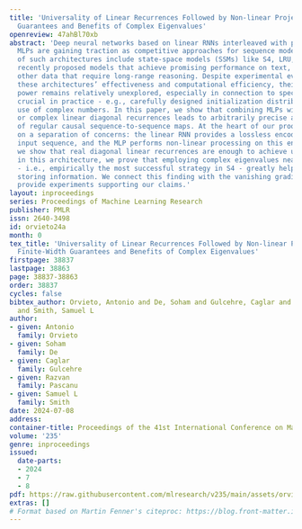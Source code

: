 ```yaml
---
title: 'Universality of Linear Recurrences Followed by Non-linear Projections: Finite-Width
  Guarantees and Benefits of Complex Eigenvalues'
openreview: 47ahBl70xb
abstract: 'Deep neural networks based on linear RNNs interleaved with position-wise
  MLPs are gaining traction as competitive approaches for sequence modeling. Examples
  of such architectures include state-space models (SSMs) like S4, LRU, and Mamba:
  recently proposed models that achieve promising performance on text, genetics, and
  other data that require long-range reasoning. Despite experimental evidence highlighting
  these architectures’ effectiveness and computational efficiency, their expressive
  power remains relatively unexplored, especially in connection to specific choices
  crucial in practice - e.g., carefully designed initialization distribution and potential
  use of complex numbers. In this paper, we show that combining MLPs with both real
  or complex linear diagonal recurrences leads to arbitrarily precise approximation
  of regular causal sequence-to-sequence maps. At the heart of our proof, we rely
  on a separation of concerns: the linear RNN provides a lossless encoding of the
  input sequence, and the MLP performs non-linear processing on this encoding. While
  we show that real diagonal linear recurrences are enough to achieve universality
  in this architecture, we prove that employing complex eigenvalues near unit disk
  - i.e., empirically the most successful strategy in S4 - greatly helps the RNN in
  storing information. We connect this finding with the vanishing gradient issue and
  provide experiments supporting our claims.'
layout: inproceedings
series: Proceedings of Machine Learning Research
publisher: PMLR
issn: 2640-3498
id: orvieto24a
month: 0
tex_title: 'Universality of Linear Recurrences Followed by Non-linear Projections:
  Finite-Width Guarantees and Benefits of Complex Eigenvalues'
firstpage: 38837
lastpage: 38863
page: 38837-38863
order: 38837
cycles: false
bibtex_author: Orvieto, Antonio and De, Soham and Gulcehre, Caglar and Pascanu, Razvan
  and Smith, Samuel L
author:
- given: Antonio
  family: Orvieto
- given: Soham
  family: De
- given: Caglar
  family: Gulcehre
- given: Razvan
  family: Pascanu
- given: Samuel L
  family: Smith
date: 2024-07-08
address:
container-title: Proceedings of the 41st International Conference on Machine Learning
volume: '235'
genre: inproceedings
issued:
  date-parts:
  - 2024
  - 7
  - 8
pdf: https://raw.githubusercontent.com/mlresearch/v235/main/assets/orvieto24a/orvieto24a.pdf
extras: []
# Format based on Martin Fenner's citeproc: https://blog.front-matter.io/posts/citeproc-yaml-for-bibliographies/
---
```

